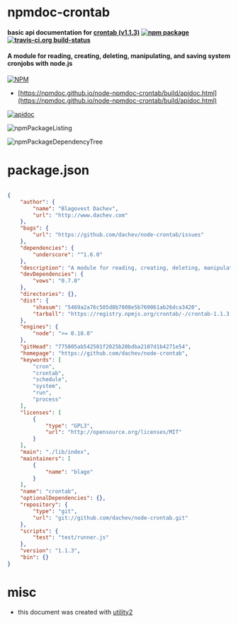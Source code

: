 # npmdoc-crontab

#### basic api documentation for  [crontab (v1.1.3)](https://github.com/dachev/node-crontab)  [![npm package](https://img.shields.io/npm/v/npmdoc-crontab.svg?style=flat-square)](https://www.npmjs.org/package/npmdoc-crontab) [![travis-ci.org build-status](https://api.travis-ci.org/npmdoc/node-npmdoc-crontab.svg)](https://travis-ci.org/npmdoc/node-npmdoc-crontab)

#### A module for reading, creating, deleting, manipulating, and saving system cronjobs with node.js

[![NPM](https://nodei.co/npm/crontab.png?downloads=true&downloadRank=true&stars=true)](https://www.npmjs.com/package/crontab)

- [https://npmdoc.github.io/node-npmdoc-crontab/build/apidoc.html](https://npmdoc.github.io/node-npmdoc-crontab/build/apidoc.html)

[![apidoc](https://npmdoc.github.io/node-npmdoc-crontab/build/screenCapture.buildCi.browser.%252Ftmp%252Fbuild%252Fapidoc.html.png)](https://npmdoc.github.io/node-npmdoc-crontab/build/apidoc.html)

![npmPackageListing](https://npmdoc.github.io/node-npmdoc-crontab/build/screenCapture.npmPackageListing.svg)

![npmPackageDependencyTree](https://npmdoc.github.io/node-npmdoc-crontab/build/screenCapture.npmPackageDependencyTree.svg)



# package.json

```json

{
    "author": {
        "name": "Blagovest Dachev",
        "url": "http://www.dachev.com"
    },
    "bugs": {
        "url": "https://github.com/dachev/node-crontab/issues"
    },
    "dependencies": {
        "underscore": "^1.6.0"
    },
    "description": "A module for reading, creating, deleting, manipulating, and saving system cronjobs with node.js",
    "devDependencies": {
        "vows": "0.7.0"
    },
    "directories": {},
    "dist": {
        "shasum": "5469a2a76c505d8b7808e5b769061ab26dca3420",
        "tarball": "https://registry.npmjs.org/crontab/-/crontab-1.1.3.tgz"
    },
    "engines": {
        "node": ">= 0.10.0"
    },
    "gitHead": "775805ab542501f2025b20bdba2107d1b4271e54",
    "homepage": "https://github.com/dachev/node-crontab",
    "keywords": [
        "cron",
        "crontab",
        "schedule",
        "system",
        "run",
        "process"
    ],
    "licenses": [
        {
            "type": "GPL3",
            "url": "http://opensource.org/licenses/MIT"
        }
    ],
    "main": "./lib/index",
    "maintainers": [
        {
            "name": "blago"
        }
    ],
    "name": "crontab",
    "optionalDependencies": {},
    "repository": {
        "type": "git",
        "url": "git://github.com/dachev/node-crontab.git"
    },
    "scripts": {
        "test": "test/runner.js"
    },
    "version": "1.1.3",
    "bin": {}
}
```



# misc
- this document was created with [utility2](https://github.com/kaizhu256/node-utility2)
